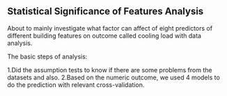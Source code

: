 Statistical Significance of Features Analysis
-------  

About to mainly investigate what factor can affect of eight predictors of different building features on outcome called cooling load with data analysis. 

The basic steps of analysis:

1.Did the assumption tests to know if there are some problems from the datasets and also. 
2.Based on the numeric outcome,  we used 4 models to do the prediction with relevant cross-validation.
